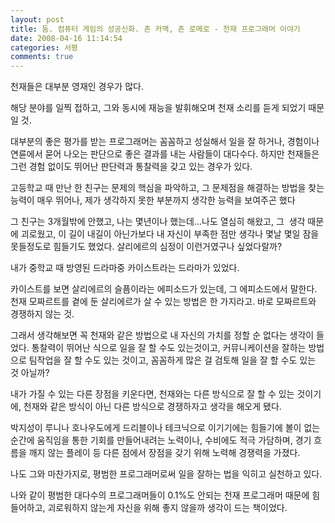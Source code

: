 ```yaml
---
layout: post
title: 둠. 컴퓨터 게임의 성공신화. 존 카맥, 존 로메로 - 천재 프로그래머 이야기
date: 2008-04-16 11:14:54
categories: 서평
comments: true
---
```

천재들은 대부분 영재인 경우가 많다. 

해당 분야를 일찍 접하고, 그와 동시에 재능을 발휘해오며 천재 소리를 듣게 되었기 때문일 것.

대부분의 좋은 평가를 받는 프로그래머는 꼼꼼하고 성실해서 일을 잘 하거나, 경험이나 연륜에서 묻어 나오는 판단으로 좋은 결과를 내는 사람들이 대다수다.
하지만 천재들은 그런 경험 없이도 뛰어난 판단력과 통찰력을 갖고 있는 경우가 있다. 

고등학교 때 만난 한 친구는 문제의 핵심을 파악하고, 그 문제점을 해결하는 방법을 찾는 능력이 매우 뛰어나, 제가 생각하지 못한 부분까지 생각한 능력을 보여주곤 했다

그 친구는 3개월밖에 안했고, 나는 몇년이나 했는데...나도 열심히 해왔고, 그  생각 때문에 괴로웠고, 이 길이 내길이 아닌가보다 내 자신이 부족한 점만 생각나 몇날 몇일 잠을 못들정도로 힘들기도 했었다. 살리에르의 심정이 이런거였구나 싶었다랄까?


내가 중학교 때 방영된 드라마중 카이스트라는 드라마가 있었다. 

카이스트를 보면 살리에르의 슬픔이라는 에피소드가 있는데, 그 에피소드에서 말한다.
천재 모짜르트를 곁에 둔 살리에르가 살 수 있는 방법은 한 가지라고. 
바로 모짜르트와 경쟁하지 않는 것.


그래서 생각해보면 꼭 천재와 같은 방법으로 내 자신의 가치를 정할 순 없다는 생각이 들었다. 통찰력이 뛰어난 식으로 일을 잘 할 수도 있는것이고, 커뮤니케이션을 잘하는 방법으로 팀작업을 잘 할 수도 있는 것이고, 꼼꼼하게 많은 걸 검토해 일을 잘 할 수도 있는 것 아닐까?


내가 가질 수 있는 다른 장점을 키운다면, 천재와는 다른 방식으로 잘 할 수 있는 것이기에, 천재와 같은 방식이 아닌 다른 방식으로 경쟁하자고 생각을 해오게 됐다.


박지성이 루니나 호나우도에게 드리블이나 테크닉으로 이기기에는 힘들기에 볼이 없는 순간에 움직임을 통한 기회를 만들어내려는 노력이나, 수비에도 적극 가담하며, 경기 흐름을 깨지 않는 플레이 등 다른 점에서 장점을 갖기 위해 노력해 경쟁력을 가졌다. 

나도 그와 마찬가지로, 평범한 프로그래머로써 일을 잘하는 법을 익히고 실천하고 있다.

나와 같이 평범한 대다수의 프로그래머들이 0.1%도 안되는 천재 프로그래머 때문에 힘들어하고, 괴로워하지 않는게 자신을 위해 좋지 않을까 생각이 드는 책이었다. 